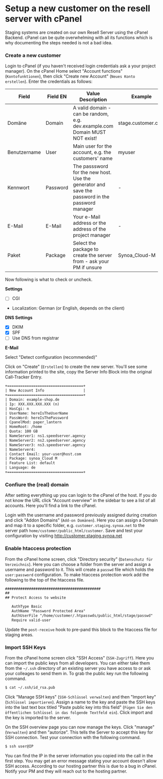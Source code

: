 # Setup a new customer on the resell server with cPanel

Staging systems are created on our own Resell Server using the cPanel Backend. cPanel can be quite overwhelming with all its functions which is why documenting the steps needed is not a bad idea.

### Create a new customer

Login to cPanel (if you haven't received login credentials ask a your project manager). On the cPanel Home select "Account functions" (`Kontofunktionen`), then click "Create new Account" (`Neues Konto erstellen`). Enter the credentials as follows:

Field | Field EN | Value Description | Example |
--------|----------|-------------------|---------|
Domäne | Domain |A valid domain - can be random, e.g. dev.example.com Domain MUST NOT exist! | stage.customer.com
Benutzername | User | Main user for the account, e.g. the customers' name | myuser
Kennwort | Password | The passsword for the new host. Use the generator and save the password in the password manager | -
E-Mail | E-Mail | Your e-Mail address or the address of the project manager | -
Paket | Package | Select the package to create the server from - ask your PM if unsure | Synoa_Cloud-M

Now following is what to check or uncheck.

**Settings**
- [ ] CGI
- Localization: German (or English, depends on the client)

**DNS Settings**

- [x] DKIM
- [x] SPF
- [ ] Use DNS from registrar

**E-Mail**

Select "Detect configuration (recommended)"

Click on "Create" (`Erstellen`) to create the new server. You'll see some information printed to the site, copy the Server Info Block into the original Call-Tracker Entry.
```txt
+===================================+
| New Account Info                  |
+===================================+
| Domain: example-shop.de
| Ip: XXX.XXX.XXX.XXX (n)
| HasCgi: n
| UserName: hereIsTheUserName
| PassWord: hereIsThePassword
| CpanelMod: paper_lantern
| HomeRoot: /home
| Quota: 100 GB
| NameServer1: ns1.speedserver.agency
| NameServer2: ns2.speedserver.agency
| NameServer3: ns3.speedserver.agency
| NameServer4:
| Contact Email: your-user@host.com
| Package: synoa_Cloud M
| Feature List: default
| Language: de
+===================================+
```

### Confiure the (real) domain

After setting everything up you can login to the cPanel of the host. If you do not know the URL click "Account overview" in the sidebar to see a list of all accounts. Here you'll find a link to the cPanel.

Login with the username and password previously assigned during creation and click "Addon Domains" (`Add-on Domänen`). Here you can assign a Domain and map it to a specific folder, e.g. `customer.staging.synoa.net` to the server path `home/customer/public_html/customer`. Save and test your configuration by visiting http://customer.staging.synoa.net

### Enable htaccess protection

From the cPanel home screen, click "Directory security" (`Datenschutz für Verzeichnis`). Here you can choose a folder from the server and assign a username and password to it. This will create a `passwd` file which holds the `user:password` configuration. To make htaccess protection work add the following to the top of the htaccess file.

```txt
############################################
##
## Protect Access to website

   AuthType Basic
   AuthName "Password Protected Area"
   AuthUserFile "/home/customer/.htpasswds/public_html/stage/passwd"
   Require valid-user

```

Update the `post-receive` hook to pre-pand this block to the htaccess file for staging areas.

### Import SSH Keys

From the cPanel home screen click "SSH Access" (`SSH-Zugriff`). Here you can import the public keys from all developers. You can either take them from the `~/.ssh` directory of an existing server you have access to or ask your colleages to send them in. To grab the public key run the following command.

```sh
$ cat ~/.ssh/id_rsa.pub
```

Click "Manage SSH keys" (`SSH-Schlüssel verwalten`) and then "Import key" (`Schlüssel importieren`). Assign a name to the key and paste the SSH keys into the last text box titled "Paste public key into this field" (`Fügen Sie den öffentlichen Schlüssel in das folgende Textfeld ein`). Click import and the key is imported to the server.

On the SSH overview page you can now manage the keys. Click "manage" (`Verwalten`) and then "autorize". This tells the Server to accept this key for SSH connection. Test your connection with the following command.

```sh
$ ssh user@IP
```
You can find the IP in the server information you copied into the call in the first step. You may get an error message stating your account doesn't allow SSH access. According to our hosting partner this is due to a bug in cPanel. Notify your PM and they will reach out to the hosting partner.
